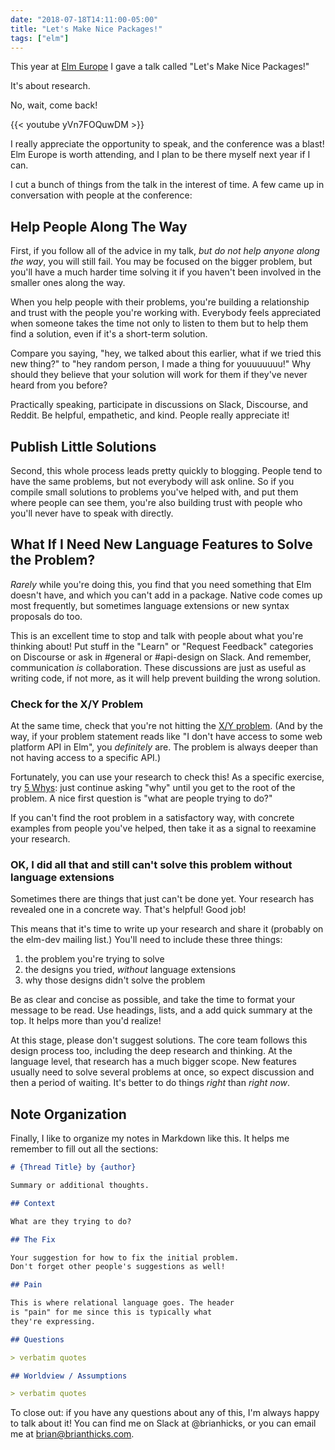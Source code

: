 ```yaml
---
date: "2018-07-18T14:11:00-05:00"
title: "Let's Make Nice Packages!"
tags: ["elm"]
---
```


This year at [Elm Europe](https://2018.elmeurope.org/) I gave a talk called "Let's Make Nice Packages!"

It's about research.

No, wait, come back!

<!--more-->

{{< youtube yVn7FOQuwDM >}}

I really appreciate the opportunity to speak, and the conference was a blast!
Elm Europe is worth attending, and I plan to be there myself next year if I can.

I cut a bunch of things from the talk in the interest of time.
A few came up in conversation with people at the conference:

## Help People Along The Way

First, if you follow all of the advice in my talk, *but do not help anyone along the way*, you will still fail.
You may be focused on the bigger problem, but you'll have a much harder time solving it if you haven't been involved in the smaller ones along the way.

When you help people with their problems, you're building a relationship and trust with the people you're working with.
Everybody feels appreciated when someone takes the time not only to listen to them but to help them find a solution, even if it's a short-term solution.

Compare you saying, "hey, we talked about this earlier, what if we tried this new thing?" to "hey random person, I made a thing for youuuuuuu!"
Why should they believe that your solution will work for them if they've never heard from you before?

Practically speaking, participate in discussions on Slack, Discourse, and Reddit.
Be helpful, empathetic, and kind.
People really appreciate it!

## Publish Little Solutions

Second, this whole process leads pretty quickly to blogging.
People tend to have the same problems, but not everybody will ask online.
So if you compile small solutions to problems you've helped with, and put them where people can see them, you're also building trust with people who you'll never have to speak with directly.

## What If I Need New Language Features to Solve the Problem?

*Rarely* while you're doing this, you find that you need something that Elm doesn't have, and which you can't add in a package.
Native code comes up most frequently, but sometimes language extensions or new syntax proposals do too.

This is an excellent time to stop and talk with people about what you're thinking about!
Put stuff in the "Learn" or "Request Feedback" categories on Discourse or ask in #general or #api-design on Slack.
And remember, communication *is* collaboration.
These discussions are just as useful as writing code, if not more, as it will help prevent building the wrong solution.

### Check for the X/Y Problem

At the same time, check that you're not hitting the [X/Y problem](http://xyproblem.info/).
(And by the way, if your problem statement reads like "I don't have access to some web platform API in Elm", you *definitely* are.
The problem is always deeper than not having access to a specific API.)

Fortunately, you can use your research to check this!
As a specific exercise, try [5 Whys](https://www.isixsigma.com/tools-templates/cause-effect/determine-root-cause-5-whys/): just continue asking "why" until you get to the root of the problem.
A nice first question is "what are people trying to do?"

If you can't find the root problem in a satisfactory way, with concrete examples from people you've helped, then take it as a signal to reexamine your research.

### OK, I did all that and still can't solve this problem without language extensions

Sometimes there are things that just can't be done yet.
Your research has revealed one in a concrete way.
That's helpful!
Good job!

This means that it's time to write up your research and share it (probably on the elm-dev mailing list.)
You'll need to include these three things:

1. the problem you're trying to solve
2. the designs you tried, *without* language extensions
3. why those designs didn't solve the problem

Be as clear and concise as possible, and take the time to format your message to be read.
Use headings, lists, and a add quick summary at the top.
It helps more than you'd realize!

At this stage, please don't suggest solutions.
The core team follows this design process too, including the deep research and thinking.
At the language level, that research has a much bigger scope.
New features usually need to solve several problems at once, so expect discussion and then a period of waiting.
It's better to do things *right* than *right now*.

## Note Organization

Finally, I like to organize my notes in Markdown like this.
It helps me remember to fill out all the sections:

```markdown
# {Thread Title} by {author}

Summary or additional thoughts.

## Context

What are they trying to do?

## The Fix

Your suggestion for how to fix the initial problem.
Don't forget other people's suggestions as well!

## Pain

This is where relational language goes. The header
is "pain" for me since this is typically what
they're expressing.

## Questions

> verbatim quotes

## Worldview / Assumptions

> verbatim quotes
```

To close out: if you have any questions about any of this, I'm always happy to talk about it!
You can find me on Slack at @brianhicks, or you can email me at [brian@brianthicks.com](mailto:brian@brianthicks.com).
